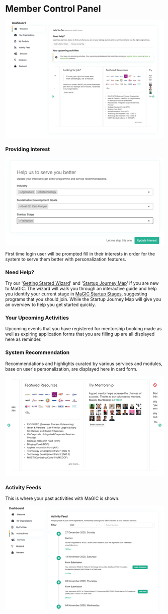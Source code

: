 # Member Control Panel

![Member Control Panel page](../.gitbook/assets/member-area%20%281%29.png)

### Providing Interest

![](../.gitbook/assets/screenshot-2021-03-10-at-3.38.06-pm.png)

First time login user will be prompted fill in their interests in order for the system to serve them better with personalization features.

### Need  Help?

Try our '[Getting Started Wizard](https://central.mymagic.my/wizard)' and '[Startup Journey Map](https://www.mymagic.my/startup-journey-map)' if you are new to MaGIC. The wizard will walk you through an interactive guide and help you identify your current stage in [MaGIC Startup Stages](../magic-startup-stages.md), suggesting programs that you should join. While the Startup Journey Map will give you an overview to help you get started quickly.

### Your Upcoming Activities

Upcoming events that you have registered for mentorship booking made as well as expiring application forms that you are filling up are all displayed here as reminder. 

### System Recommendation

Recommendations and highlights curated by various services and modules, base on user's personalization, are displayed here in card form. 

![](../.gitbook/assets/screenshot-2021-03-17-at-2.40.34-pm.png)

### Activity Feeds

This is where your past activities with MaGIC is shown.

![](../.gitbook/assets/screenshot-2021-03-17-at-2.39.40-pm.png)

